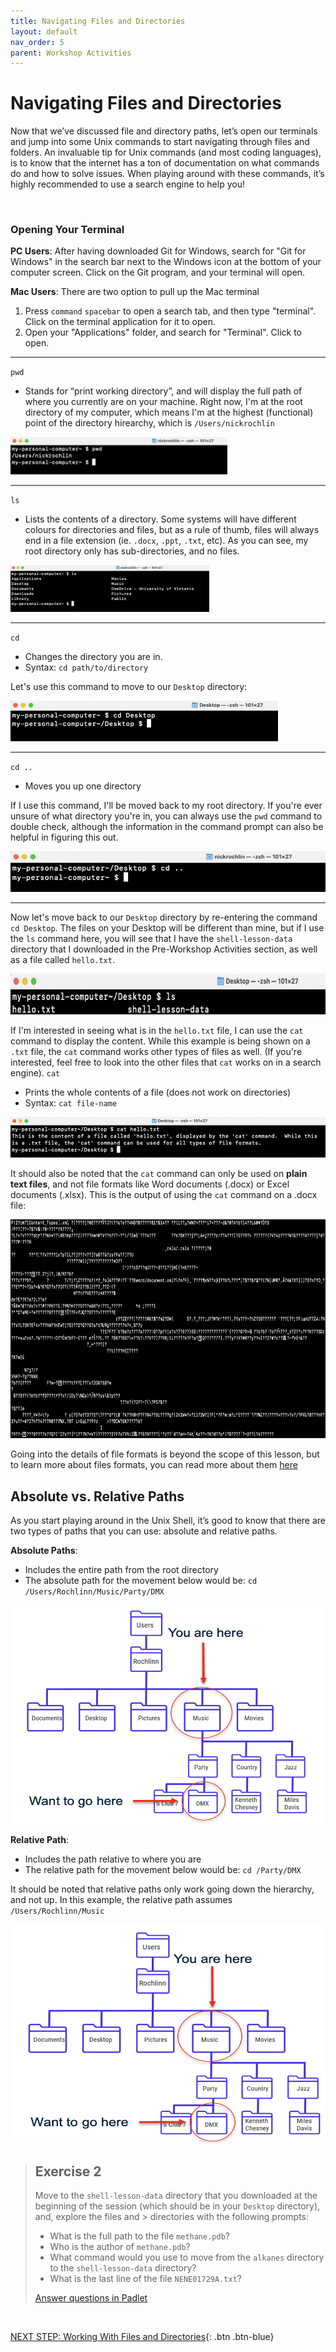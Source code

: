 ```yaml
---
title: Navigating Files and Directories
layout: default
nav_order: 5
parent: Workshop Activities
---
```


# Navigating Files and Directories

Now that we’ve discussed file and directory paths, let’s open our terminals and jump into some
Unix commands to start navigating through files and folders. An
invaluable tip for Unix commands (and most coding languages), is to know
that the internet has a ton of documentation on what commands do and how
to solve issues. When playing around with these commands, it’s highly
recommended to use a search engine to help you!

<br>

### Opening Your Terminal

**PC Users**: After having downloaded Git for Windows, search for "Git for Windows" in the search bar next to the Windows icon at the bottom of your computer screen.  Click on the Git program, and your terminal will open.

**Mac Users**: There are two option to pull up the Mac terminal
1) Press `command` `spacebar` to open a search tab, and then type "terminal". Click on the terminal application for it to open.
2) Open your "Applications" folder, and search for "Terminal".  Click to open. 

---

`pwd`

-   Stands for “print working directory”, and will display the full path
    of where you currently are on your machine. Right now, I'm at the root directory of my computer, which means I'm at the highest (functional) point of the directory hirearchy, which is `/Users/nickrochlin`

<img src="images/pwd.png" height="60" />

<br>

---

`ls`

-   Lists the contents of a directory. Some systems will have different colours for directories and files, but as a rule of thumb, files will always end in a file extension (ie. `.docx`, `.ppt`, `.txt`, etc).  As you can see, my root directory only has sub-directories, and no files.

<img src="images/ls.png" height="75" />

<br>

---

`cd`

-   Changes the directory you are in.  
-   Syntax: `cd path/to/directory`

Let's use this command to move to our `Desktop` directory:

<img src="images/cd.png" height="65" />

<br>

---

`cd ..`

-   Moves you up one directory

If I use this command, I'll be moved back to my root directory.  If you're ever unsure of what directory you're in, you can always use the `pwd` command to double check, although the information in the command prompt can also be helpful in figuring this out.

<img src="images/cd2.png" height="65" />

<br>

---

Now let's move back to our `Desktop` directory by re-entering the command `cd Desktop`.  The files on your Desktop will be different than mine, but if I use the `ls` command here, you will see that I have the `shell-lesson-data` directory that I downloaded in the Pre-Workshop Activities section, as well as a file called `hello.txt`.

<img src="images/ls2.png" height="65" />

If I'm interested in seeing what is in the `hello.txt` file, I can use the `cat` command to display the content.  While this example is being shown on a `.txt` file, the `cat` command works other types of files as well.  (If you're interested, feel free to look into the other files that `cat` works on in a search engine).
`cat`

-   Prints the whole contents of a file (does not work on directories)
-   Syntax: `cat file-name`

<img src="images/cat.png" height="65" />

<br>

It should also be noted that the `cat` command can only be used on **plain text files**, and not file formats like Word documents (.docx) or Excel documents (.xlsx).  This is the output of using the `cat` command on a .docx file:

<img src="images/cat-word-doc.png" height="350" width="550" /> 

Going into the details of file formats is beyond the scope of this lesson, but to learn more about files formats, you can read more about them [here](https://howtofair.dk/how-to-fair/file-formats/)


## Absolute vs. Relative Paths

As you start playing around in the Unix Shell, it’s good to know that
there are two types of paths that you can use: absolute and relative
paths.

**Absolute Paths**: 

* Includes the entire path from the root directory
* The absolute path for the movement below would be: `cd /Users/Rochlinn/Music/Party/DMX`

<img src="images/absolute-path.png" height="350" width="550" /> 

<br>

**Relative Path**: 

* Includes the path relative to where you are
* The relative path for the movement below would be: `cd /Party/DMX`

It should be noted that relative paths only work going down the
hierarchy, and not up. In this example, the relative path assumes
`/Users/Rochlinn/Music`

<img src="images/relative-path.png" height="350" width="550" /> 

<br>

> ## **Exercise 2**
>
> Move to the `shell-lesson-data` directory that you downloaded at the beginning of the session (which should be in your `Desktop` directory), and, explore the files and > directories with the following prompts:
>
> *  What is the full path to the file `methane.pdb`?
> *  Who is the author of `methane.pdb`?
> *  What command would you use to move from the `alkanes` directory
>     to the `shell-lesson-data` directory?
> *  What is the last line of the file `NENE01729A.txt`?
>
> <a href="https://padlet.com/nickrochlin/unix-exercise-2-dl2teclv5hpcj12c" target="_blank">Answer questions in Padlet</a>

<br>


[NEXT STEP: Working With Files and Directories](working-files-directories.html){: .btn .btn-blue}
